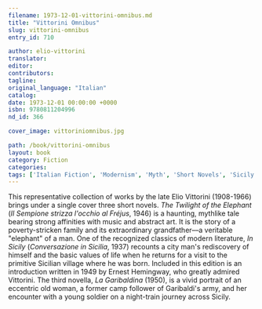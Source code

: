 ```yaml
---
filename: 1973-12-01-vittorini-omnibus.md
title: "Vittorini Omnibus"
slug: vittorini-omnibus
entry_id: 710

author: elio-vittorini
translator: 
editor: 
contributors: 
tagline: 
original_language: "Italian"
catalog: 
date: 1973-12-01 00:00:00 +0000 
isbn: 9780811204996
nd_id: 366

cover_image: vittoriniomnibus.jpg

path: /book/vittorini-omnibus
layout: book
category: Fiction
categories: 
tags: ['Italian Fiction', 'Modernism', 'Myth', 'Short Novels', 'Sicily']
---
```

This representative collection of works by the late Elio Vittorini (1908-1966) brings under a single cover three short novels. *The Twilight of the Elephant* (*II Sempione strizza l'occhio al Fréjus*, 1946) is a haunting, mythlike tale bearing strong affinities with music and abstract art. It is the story of a poverty-stricken family and its extraordinary grandfather––a veritable "elephant" of a man. One of the recognized classics of modern literature, *In Sicily* (*Conversazione in Sicilia*, 1937) recounts a city man's rediscovery of himself and the basic values of life when he returns for a visit to the primitive Sicilian village where he was born. Included in this edition is an introduction written in 1949 by Ernest Hemingway, who greatly admired Vittorini. The third novella, *La Garibaldina* (1950), is a vivid portrait of an eccentric old woman, a former camp follower of Garibaldi's army, and her encounter with a young soldier on a night-train journey across Sicily.





